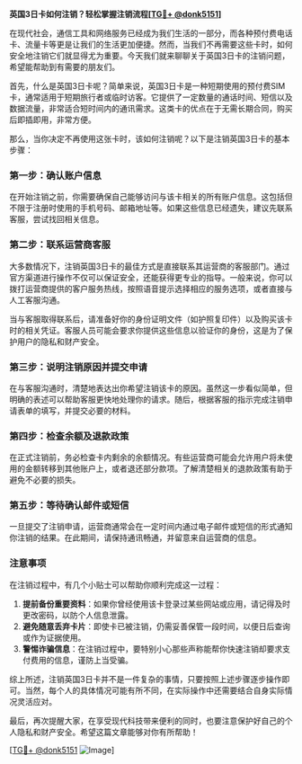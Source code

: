 **英国3日卡如何注销？轻松掌握注销流程[[TG💪+ @donk5151](https://t.me/s/donk5151)]**

在现代社会，通信工具和网络服务已经成为我们生活的一部分，而各种预付费电话卡、流量卡等更是让我们的生活更加便捷。然而，当我们不再需要这些卡时，如何安全地注销它们就显得尤为重要。今天我们就来聊聊关于英国3日卡的注销问题，希望能帮助到有需要的朋友们。

首先，什么是英国3日卡呢？简单来说，英国3日卡是一种短期使用的预付费SIM卡，通常适用于短期旅行者或临时访客。它提供了一定数量的通话时间、短信以及数据流量，非常适合短时间内的通讯需求。这类卡的优点在于无需长期合同，购买后即插即用，非常方便。

那么，当你决定不再使用这张卡时，该如何注销呢？以下是注销英国3日卡的基本步骤：

### 第一步：确认账户信息

在开始注销之前，你需要确保自己能够访问与该卡相关的所有账户信息。这包括但不限于注册时使用的手机号码、邮箱地址等。如果这些信息已经遗失，建议先联系客服，尝试找回相关信息。

### 第二步：联系运营商客服

大多数情况下，注销英国3日卡的最佳方式是直接联系其运营商的客服部门。通过官方渠道进行操作不仅可以保证安全，还能获得更专业的指导。一般来说，你可以拨打运营商提供的客户服务热线，按照语音提示选择相应的服务选项，或者直接与人工客服沟通。

当与客服取得联系后，请准备好你的身份证明文件（如护照复印件）以及购买该卡时的相关凭证。客服人员可能会要求你提供这些信息以验证你的身份，这是为了保护用户的隐私和财产安全。

### 第三步：说明注销原因并提交申请

在与客服沟通时，清楚地表达出你希望注销该卡的原因。虽然这一步看似简单，但明确的表述可以帮助客服更快地处理你的请求。随后，根据客服的指示完成注销申请表单的填写，并提交必要的材料。

### 第四步：检查余额及退款政策

在正式注销前，务必检查卡内剩余的余额情况。有些运营商可能会允许用户将未使用的金额转移到其他账户上，或者退还部分款项。了解清楚相关的退款政策有助于避免不必要的损失。

### 第五步：等待确认邮件或短信

一旦提交了注销申请，运营商通常会在一定时间内通过电子邮件或短信的形式通知你注销的结果。在此期间，请保持通讯畅通，并留意来自运营商的信息。

### 注意事项

在注销过程中，有几个小贴士可以帮助你顺利完成这一过程：

1. **提前备份重要资料**：如果你曾经使用该卡登录过某些网站或应用，请记得及时更改密码，以防个人信息泄露。
2. **避免随意丢弃卡片**：即使卡已被注销，仍需妥善保管一段时间，以便日后查询或作为证据使用。
3. **警惕诈骗信息**：在注销过程中，要特别小心那些声称能帮你快速注销却要求支付费用的信息，谨防上当受骗。

综上所述，注销英国3日卡并不是一件复杂的事情，只要按照上述步骤逐步操作即可。当然，每个人的具体情况可能有所不同，在实际操作中还需要结合自身实际情况灵活应对。

最后，再次提醒大家，在享受现代科技带来便利的同时，也要注意保护好自己的个人隐私和财产安全。希望这篇文章能够对你有所帮助！

[[TG💪+ @donk5151](https://t.me/s/donk5151) ![Image](https://i.postimg.cc/rwNCRYN7/Snipaste-2025-04-30-17-27-05.png)]
